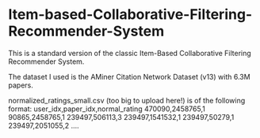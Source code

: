 # Item-based-Collaborative-Filtering-Recommender-System
This is a standard version of the classic Item-Based Collaborative Filtering Recommender System. 

The dataset I used is the AMiner Citation Network Dataset (v13) with 6.3M papers.

normalized_ratings_small.csv (too big to upload here!) is of the following format:
user_idx,paper_idx,normal_rating
470090,2458765,1
90865,2458765,1
239497,506113,3
239497,1541532,1
239497,50279,1
239497,2051055,2
....

